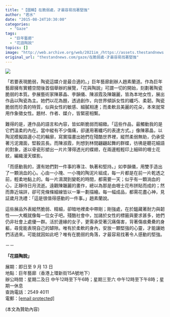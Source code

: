 ```yaml
---
title: "【圖輯】在脆弱處，才最容易找著堅強"
author: "若水"
date: "2015-08-24T10:30:00"
categories:
  - "Gaze"
tags:
  - "巨年藝廊"
  - "花語陶說"
topics: []
image: "http://web.archive.org/web/2021im_/https://assets.thestandnews.com/media/photos/3_pY5Mo.jpg"
original_url: "thestandnews.com/gaze/在脆弱處-才最容易找著堅強"
---
```

![](http://web.archive.org/web/2021im_/https://assets.thestandnews.com/media/photos/3_pY5Mo.jpg)

「若要表現脆弱，陶瓷這媒介是最合適的。」巨年藝廊創辦人趙素蘭道。作為巨年藝廊擁有實體空間後首個舉辦的展覽，「花與陶說」可謂一切的開始，刻劃著陶瓷脆弱的本質。參展藝術家陳慕晶、李韻儀、陳淑霞及陳韞麗，皆為本地女性，展出作品以陶瓷為主。她們以花為題，透過創作，向世界傾訴女性的纖巧、柔韌。陶瓷脆弱而珍貴的特質，似與女性的敏感、細膩相連；而柔軟且美麗的花朵，本來就常用作象徵女性。題材、作者、媒介，皆緊密相繫。

難得的是，連作品的語言和內容，皆如斯脆弱而細緻。「這些作品，最觸動我的是它們溫柔的內在。當中縱有不少傷痛，卻運用著纖巧的表達方式。」像陳慕晶，以陶泥模擬路邊小花的輪廓，寫實描畫出她們在殘酷世界裡，縱然柔弱無助，仍承受著污泥濺面，堅毅茁長。而陳淑霞，則想到林間翩翩起舞的群蝶，彷彿是聽花細語的對象，遂以骨瓷形塑出一片片薄得透光的蝶翅，在兩邊輕輕印上細碎的喱士花紋，編織漫天蝶影。

「而感動我的，還有她們對一件事的專注、執著和堅持。」如李韻儀，用雙手造出了一顆淌血的心。心由一小塊、一小塊的陶泥片組成，每一片都是在前一片乾透之前，輕柔地黏上的。每一片濕潤到變乾的時間，都需要一天；似乎有一顆淌血的心，正靜待日月流逝。遠觀陳韞麗的畫作，總以為那是由喱士花布拼貼而成的；然而靠近端詳，卻可見條條細線皆以一筆一劃描繪。每一幅成品，都需花盡心神，見証歲月洗禮：「這是很值得感動的一件事。」趙素蘭說。

這些展品外表縱然脆弱、精細，卻暗地裡柔中帶剛；剛強處，在於醞藏著耐力與韌性——大概就像每一位女子吧。殘酷社會中，加諸於女性的標籤與要求甚多，她們仍非社會上處優一群。活於邊緣的女子，更需承受著沉痛傷害，背著傷痕纍纍的身軀，尋覓能表現自己的罅隙。唯有於柔軟的身內，安放一顆堅強的心靈，才能讓她們活過來。可能就因如此吧？唯有在脆弱的角落，才最容易找著令人感動的堅強。

－－

**「花語陶說」**

展期：即日至 9 月 13 日  
地點：巨年藝廊（香港上環新街15A號地下）  
辦公時間：星期二及日 中午12時至下午6時；星期三至六 中午12時至下午8時；星期一休息  
查詢電話：2549 4011  
電郵：[\[email protected\]](http://web.archive.org/web/20210710065322/http://giantyeargallery.com/)

(本文為贊助內容)